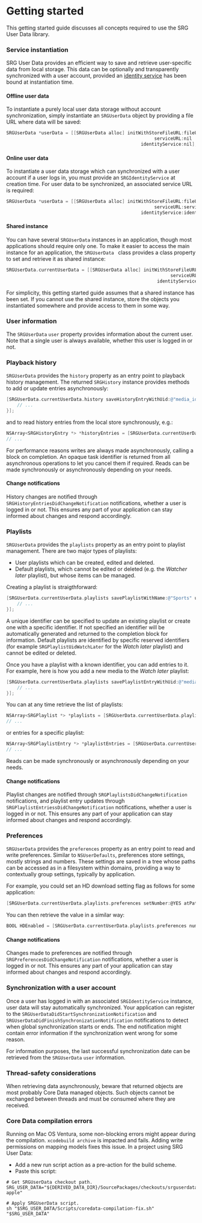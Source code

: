Getting started
===============

This getting started guide discusses all concepts required to use the SRG User Data library.

### Service instantiation

SRG User Data provides an efficient way to save and retrieve user-specific data from local storage. This data can be optionally and transparently synchronized with a user account, provided an [identity service](https://github.com/SRGSSR/srgidentity-apple) has been bound at instantiation time.

#### Offline user data

To instantiate a purely local user data storage without account synchronization, simply instantiate an `SRGUserData` object by providing a file URL where data will be saved:

```objective-c
SRGUserData *userData = [[SRGUserData alloc] initWithStoreFileURL:fileURL
                                                       serviceURL:nil
                                                  identityService:nil];
```

#### Online user data

To instantiate a user data storage which can synchronized with a user account if a user logs in, you must provide an `SRGIdentityService` at creation time. For user data to be synchronized, an associated service URL is required:

```objective-c
SRGUserData *userData = [[SRGUserData alloc] initWithStoreFileURL:fileURL
                                                       serviceURL:serviceURL
                                                  identityService:identityService];
```

#### Shared instance

You can have several `SRGUserData` instances in an application, though most applications should require only one. To make it easier to access the main instance for an application, the `SRGUserData ` class provides a class property to set and retrieve it as shared instance:

```objective-c
SRGUserData.currentUserData = [[SRGUserData alloc] initWithStoreFileURL:fileURL
                                                             serviceURL:serviceURL
                                                        identityService:identityService];
```

For simplicity, this getting started guide assumes that a shared instance has been set. If you cannot use the shared instance, store the objects you instantiated somewhere and provide access to them in some way.

### User information

The `SRGUserData` `user` property provides information about the current user. Note that a single user is always available, whether this user is logged in or not.

### Playback history

`SRGUserData` provides the `history` property as an entry point to playback history management. The returned `SRGHistory` instance provides methods to add or update entries asynchronously:

```objective-c
[SRGUserData.currentUserData.history saveHistoryEntryWithUid:@"media_id" lastPlaybackTime:CMTimeMakeWithSeconds(100., NSEC_PER_SEC) deviceUid:@"My device" completionBlock^(NSError * _Nonnull error) {
    // ...
}];
```

and to read history entries from the local store synchronously, e.g.:

```objective-c
NSArray<SRGHistoryEntry *> *historyEntries = [SRGUserData.currentUserData.history historyEntriesMatchingPredicate:nil sortedWithDescriptors:nil];
// ...
```

For performance reasons writes are always made asynchronously, calling a block on completion. An opaque task identifier is returned from all asynchronous operations to let you cancel them if required. Reads can be made synchronously or asynchronously depending on your needs.

#### Change notifications

History changes are notified through `SRGHistoryEntriesDidChangeNotification` notifications, whether a user is logged in or not. This ensures any part of your application can stay informed about changes and respond accordingly.

### Playlists

`SRGUserData` provides the `playlists` property as an entry point to playlist management. There are two major types of playlists:

* User playlists which can be created, edited and deleted.
* Default playlists, which cannot be edited or deleted (e.g. the _Watcher later_ playlist), but whose items can be managed.

Creating a playlist is straigthforward:

```objective-c
[SRGUserData.currentUserData.playlists savePlaylistWithName:@"Sports" uid:nil completionBlock:^(NSString * _Nullable uid, NSError * _Nullable error) {
    // ...  
}];
```

A unique identifier can be specified to update an existing playlist or create one with a specific identifier. If not specified an identifier will be automatically generated and returned to the completion block for information. Default playlists are identified by specific reserved identifiers (for example `SRGPlaylistUidWatchLater` for the _Watch later_ playlist) and cannot be edited or deleted.

Once you have a playlist with a known identifier, you can add entries to it. For example, here is how you add a new media to the _Watch later_ playlist:

```objective-c
[SRGUserData.currentUserData.playlists savePlaylistEntryWithUid:@"media_id" inPlaylistWithUid:SRGPlaylistUidWatchLater completionBlock:^(NSError * _Nullable error) {
    // ...
}];
```

You can at any time retrieve the list of playlists:

```objective-c
NSArray<SRGPlaylist *> *playlists = [SRGUserData.currentUserData.playlists playlistsMatchingPredicate:nil sortedWithDescriptors:nil];
// ...
```

or entries for a specific playlist:

```objective-c
NSArray<SRGPlaylistEntry *> *playlistEntries = [SRGUserData.currentUserData.playlists playlistEntriesInPlaylistWithUid:SRGPlaylistUidWatchLater matchingPredicate:nil sortedWithDescriptors:nil];
// ...
```
Reads can be made synchronously or asynchronously depending on your needs.

#### Change notifications

Playlist changes are notified through `SRGPlaylistsDidChangeNotification` notifications, and playlist entry updates through `SRGPlaylistEntriessDidChangeNotification` notifications, whether a user is logged in or not. This ensures any part of your application can stay informed about changes and respond accordingly.

### Preferences

`SRGUserData` provides the `preferences` property as an entry point to read and write preferences. Similar to `NSUserDefaults`, preferences store settings, mostly strings and numbers. These settings are saved in a tree whose paths can be accessed as in a filesystem within domains, providing a way to contextually group settings, typically by application.

For example, you could set an HD download setting flag as follows for some application:

```objective-c
[SRGUserData.currentUserData.playlists.preferences setNumber:@YES atPath:@"settings/downloads/hd" inDomain:@"my_app"];
```

You can then retrieve the value in a similar way:

```objective-c
BOOL HDEnabled = [SRGUserData.currentUserData.playlists.preferences numberAtPath:@"settings/downloads/hd" inDomain:@"my_app"].boolValue;
```

#### Change notifications

Changes made to preferences are notified through `SRGPreferencesDidChangeNotification` notifications, whether a user is logged in or not. This ensures any part of your application can stay informed about changes and respond accordingly.

### Synchronization with a user account

Once a user has logged in with an associated `SRGIdentityService` instance, user data will stay automatically synchronized. Your application can register to the `SRGUserDataDidStartSynchronizationNotification` and `SRGUserDataDidFinishSynchronizationNotification` notifications to detect when global synchronization starts or ends. The end notification might contain error information if the synchronization went wrong for some reason.

For information purposes, the last successful synchronization date can be retrieved from the `SRGUserData` `user` information.

### Thread-safety considerations

When retrieving data asynchronously, beware that returned objects are most probably Core Data managed objects. Such objects cannot be exchanged between threads and must be consumed where they are received.

### Core Data compilation errors

Running on Mac OS Ventura, some non-blocking errors might appear during the compilation. `xcodebuild archive` is impacted and fails.
Adding write permissions on mapping models fixes this issue. In a project using SRG User Data:

- Add a new run script action as a pre-action for the build scheme.
- Paste this script:

```
# Get SRGUserData checkout path.
SRG_USER_DATA="${DERIVED_DATA_DIR}/SourcePackages/checkouts/srguserdata-apple"

# Apply SRGUserData script.
sh "$SRG_USER_DATA/Scripts/coredata-compilation-fix.sh" "$SRG_USER_DATA"
```
